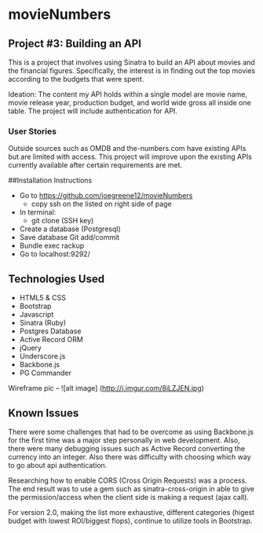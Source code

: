 # movieNumbers
## Project #3: Building an API

This is a project that involves using Sinatra to build an API about movies and the financial figures. Specifically, the interest is in finding out the top movies according to the budgets that were spent.

Ideation: The content my API holds within a single model are movie name, movie release year, production budget, and world wide gross all inside one table.
The project will include authentication for API.

### User Stories
Outside sources such as OMDB and the-numbers.com have existing APIs but are limited with access. This project will improve upon the existing APIs currently available after certain requirements are met.

##Installation Instructions
* Go to https://github.com/joegreene12/movieNumbers
  - copy ssh on the listed on right side of page
* In terminal:
  - git clone (SSH key)
* Create a database (Postgresql)  
* Save database Git add/commit
* Bundle exec rackup
* Go to localhost:9292/


## Technologies Used

* HTML5 & CSS
* Bootstrap
* Javascript
* Sinatra (Ruby)
* Postgres Database
* Active Record ORM
* jQuery
* Underscore.js
* Backbone.js
* PG Commander




 Wireframe pic –
![alt image] (http://i.imgur.com/8iLZJEN.jpg)





## Known Issues
There were some challenges that had to be overcome as using Backbone.js for the first time was a major step personally in web development. Also, there were many debugging issues such as Active Record converting the currency into an integer. Also there was difficulty with choosing which way to go about api authentication.

Researching how to enable CORS (Cross Origin Requests) was a process. The end result was to use a gem such as sinatra-cross-origin in able to give the permission/access when the client side is making a request (ajax call).


For version 2.0, making the list more exhaustive, different categories (higest budget with lowest ROI/biggest flops), continue to utilize tools in Bootstrap.

